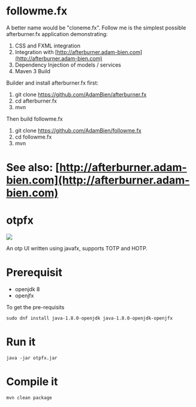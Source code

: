 followme.fx
===========

A better name would be "cloneme.fx". Follow me is the simplest possible afterburner.fx
application demonstrating:

1. CSS and FXML integration
2. Integration with [http://afterburner.adam-bien.com](http://afterburner.adam-bien.com)
3. Dependency Injection of models / services
4. Maven 3 Build

Builder and install afterburner.fx first:

1. git clone https://github.com/AdamBien/afterburner.fx
2. cd afterburner.fx
3. mvn

Then build followme.fx

1. git clone https://github.com/AdamBien/followme.fx
2. cd followme.fx
3. mvn

See also: [http://afterburner.adam-bien.com](http://afterburner.adam-bien.com)
=======
# otpfx

<img src=screenshort.png>

An otp UI written using javafx, supports TOTP and HOTP.

# Prerequisit
- openjdk 8
- openjfx

To get the pre-requisits
```
sudo dnf install java-1.8.0-openjdk java-1.8.0-openjdk-openjfx
```

# Run it
```
java -jar otpfx.jar
```

# Compile it
```
mvn clean package
```
